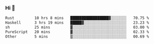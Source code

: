 ### Hi 👋

<!--START_SECTION:waka-->

```txt
Rust         10 hrs 8 mins   █████████████████▓░░░░░░░   70.75 %
Haskell      3 hrs 19 mins   █████▓░░░░░░░░░░░░░░░░░░░   23.23 %
sh           25 mins         ▓░░░░░░░░░░░░░░░░░░░░░░░░   03.00 %
PureScript   20 mins         ▓░░░░░░░░░░░░░░░░░░░░░░░░   02.33 %
Other        5 mins          ▒░░░░░░░░░░░░░░░░░░░░░░░░   00.69 %
```

<!--END_SECTION:waka-->
